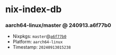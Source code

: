 # nix-index-db
### aarch64-linux/master @ 240913.a6f77b0
- Nixpkgs: `master`@[`a6f77b0`](https://github.com/NixOS/nixpkgs/commit/a6f77b0590a382b701d2e441c79583017a3e6ab6)
- Platform: `aarch64-linux`
- Timestamp: `20240913015238`
